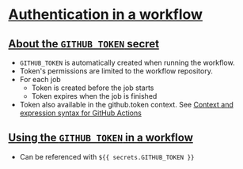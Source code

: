 # [Authentication in a workflow](https://docs.github.com/en/actions/reference/authentication-in-a-workflow)
## [About the `GITHUB_TOKEN` secret](https://docs.github.com/en/actions/reference/authentication-in-a-workflow#about-the-github_token-secret)
* `GITHUB_TOKEN` is automatically created when running the workflow.
* Token's permissions are limited to the workflow repository.
* For each job
  * Token is created before the job starts
  * Token expires when the job is finished
* Token also available in the github.token context. See [Context and expression syntax for GitHub Actions](https://docs.github.com/en/actions/reference/context-and-expression-syntax-for-github-actions#github-context)

## [Using the `GITHUB_TOKEN` in a workflow](https://docs.github.com/en/actions/reference/authentication-in-a-workflow#using-the-github_token-in-a-workflow)
* Can be referenced with `${{ secrets.GITHUB_TOKEN }}`
